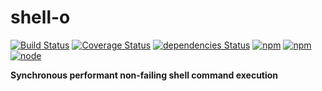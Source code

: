 # shell-o

[![Build Status](https://travis-ci.org/danday74/shell-o.svg?branch=master)](https://travis-ci.org/danday74/shell-o)
[![Coverage Status](https://coveralls.io/repos/github/danday74/shell-o/badge.svg?branch=master)](https://coveralls.io/github/danday74/shell-o?branch=master)
[![dependencies Status](https://david-dm.org/danday74/shell-o/status.svg)](https://david-dm.org/danday74/shell-o)
[![npm](https://img.shields.io/npm/v/shell-o.svg)](https://www.npmjs.com/package/shell-o)
[![npm](https://img.shields.io/npm/dm/shell-o.svg)](https://www.npmjs.com/package/shell-o)
[![node](https://img.shields.io/node/v/shell-o.svg)](https://www.npmjs.com/package/shell-o)

**Synchronous performant non-failing shell command execution**
